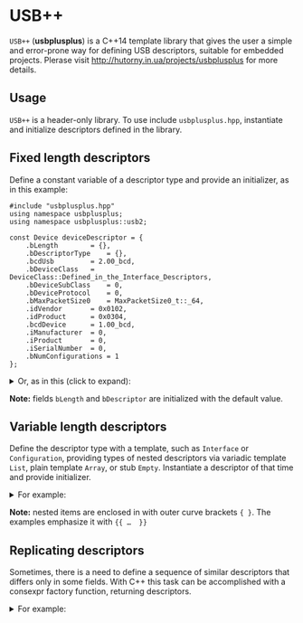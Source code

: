 # USB++

`USB++` (**usbplusplus**) is a C++14 template library that gives the user a 
simple and error-prone way for defining USB descriptors, suitable for 
embedded projects. Plerase visit http://hutorny.in.ua/projects/usbplusplus for
more details.

## Usage

`USB++` is a header-only library. To use include `usbplusplus.hpp`, 
instantiate and initialize descriptors defined in the library.

## Fixed length descriptors 

Define a constant variable of a descriptor type and provide an initializer,
as in this example:
```
#include "usbplusplus.hpp"
using namespace usbplusplus;
using namespace usbplusplus::usb2;

const Device deviceDescriptor = {
	.bLength 		= {},
	.bDescriptorType 	= {},
	.bcdUsb 		= 2.00_bcd,
	.bDeviceClass 	= DeviceClass::Defined_in_the_Interface_Descriptors,
	.bDeviceSubClass 	= 0,
	.bDeviceProtocol 	= 0,
	.bMaxPacketSize0 	= MaxPacketSize0_t::_64,
	.idVendor 		= 0x0102,
	.idProduct 		= 0x0304,
	.bcdDevice 		= 1.00_bcd,
	.iManufacturer 	= 0,
	.iProduct 		= 0,
	.iSerialNumber 	= 0,
	.bNumConfigurations = 1 
};
```
<details><summary>Or, as in this (click to expand):</summary>

```
const Device deviceDescriptor = {
	Length<Device>(),
	DescriptorType<Device>(),
	2.00_bcd,
	DeviceClass::Defined_in_the_Interface_Descriptors,
	DeviceSubClass(0),
	DeviceProtocol(0),
	MaxPacketSize0_t::_64,
	IDVendor(0x0102),
	IDProduct(0x0304),
	1.00_bcd,
	Manufacturer(0),
	Product(0),
	SerialNumber(0),
	NumConfigurations(1)
};
```
</details>

**Note:** fields `bLength` and `bDescriptor` are initialized with the default
value.

## Variable length descriptors 

Define the descriptor type with a template, such as `Interface` or 
`Configuration`, providing types of nested descriptors via variadic template
`List`, plain template `Array`, or stub `Empty`. Instantiate a descriptor 
of that time and provide initializer. 

<details><summary>For example:</summary>
 
```
#include "usbplusplus.hpp"
using namespace usbplusplus;
using namespace usbplusplus::usb2;
using MyInterface1 = Interface<Empty>;
using MyInterface2 = Interface<List<Endpoint>>;

const Configuration<List<MyInterface1,MyInterface2>> myConfiguration = {
		.bLength = {},
		.bDescriptorType = {},
		.wTotalLength = {},
		.bNumInterfaces = {},
		.bConfigurationValue = 1,
		.iConfiguration = 1,
		.bmAttributes = ConfigurationCharacteristics_t::Self_powered,
		.bMaxPower = 100_mA,
		{{
			.bLength 		= {},
			.bDescriptorType 	= {},
			.bInterfaceNumber	= 0,
			.bAlternateSetting	= 0,
			.bNumEndpoints 	= {},
			InterfaceClass::CDC,
			.bInterfaceSubClass = 0,
			.bInterfaceProtocol = 0,
			.iInterface 		= 0
		},
		{
			.bLength 		= {},
			.bDescriptorType	= {},
			.bInterfaceNumber	= 1,
			.bAlternateSetting	= 0,
			.bNumEndpoints	= {},
			InterfaceClass::CDC,
			.bInterfaceSubClass	= 0,
			.bInterfaceProtocol	= 0,
			.iInterface 		= 1,
			{{
				.bLength	= {},
				.bDescriptorType= {},
				EndpointAddress(1, EndpointDirection_t::IN),
				.bmAttributes		= TransferType_t::Isochronous,
				.wMaxPacketSize	= 512,
				.bInterval		= 1,
			}}
		}}
};
```
</details>

**Note:** nested items are enclosed in with outer curve brackets `{ }`. 
The examples emphasize it with `{{ …  }}`

## Replicating descriptors

Sometimes, there is a need to define a sequence of similar descriptors that
differs only in some fields. With C++ this task can be accomplished with a 
consexpr factory function, returning descriptors.
<details><summary>For example:</summary>
 
```
constexpr MyInterface2 myInterface(InterfaceNumber interfaceNumber,
		uint8_t endpointNumber) {
	return  MyInterface2 {
		.bLength 			= {},
		.bDescriptorType	= {},
		.bInterfaceNumber	= interfaceNumber,
		.bAlternateSetting	= 1,
		.bNumEndpoints = {},
		InterfaceClass::CDC,
		.bInterfaceSubClass = 0,
		.bInterfaceProtocol = 0,
		.iInterface 		= MyStrings::indexof(sInterface),
		{{
			.bLength		= {},
			.bDescriptorType= {},
			EndpointAddress(endpointNumber, EndpointDirection_t::IN),
			.bmAttributes = TransferType_t::Isochronous,
			.wMaxPacketSize = 512,
			.bInterval		= 1,
		}}
	};
}
```

## Descriptor data

Descriptor data is available via method `ptr()` that returns pointer to the
first byte of the descriptor - bLength field.

## String resources

All strings in the device has to be declared upfront, as constexpr `ustring`
variables;
<br>For example:

```
#include "usbplusplus.hpp"
using namespace usbplusplus;
using namespace usbplusplus::usb2;

constexpr ustring sManufacturer = u"MegaCool Corp.";
constexpr ustring sProduct      = u"SuperPuper device";
constexpr ustring sInterface    = u"Interface";
constexpr ustring sSerialNumber = u"SN-12C55F2";
```

Once the strings are declared, they can be used in the definition of string 
resources.

### Monolingual string resources

If support for multiple languages is not needed, the string resources can be 
defined with the `Strings` template. 
<br>For example:

```
using MyStrings = Strings<LanguageIdentifier::English_United_States,
	sManufacturer,
	sProduct,
	sInterface,
	sSerialNumber>;
```

### Multilingual resources

Define strings for every language the same way:

```
constexpr ustring deManufacturer = u"MegaKool Korp.";
constexpr ustring deProduct      = u"SuperPuper Gerät";
constexpr ustring deInterface    = u"Das Interface";
constexpr ustring uaManufacturer = u"МегаКруть корпорація";
constexpr ustring uaProduct      = u"СуперПупер пристрій";
constexpr ustring uaInterface    = u"Інтерфейс";
```

Then define the string resources with `MultiStrings` and `Strings` 
templates, as in the following example:

```
using MyStrings = MultiStrings<
	Strings<LanguageIdentifier::English_United_States,
					sManufacturer,  sProduct,  sInterface,  sSerialNumber>,
	Strings<LanguageIdentifier::English_United_Kingdom,
					sManufacturer,  sProduct,  sInterface,  sSerialNumber>,
	Strings<LanguageIdentifier::English_Canadian,
					sManufacturer,  sProduct,  sInterface,  sSerialNumber>,
	Strings<LanguageIdentifier::German_Standard,
					deManufacturer, deProduct, deInterface, sSerialNumber>,
	Strings<LanguageIdentifier::Ukrainian,
					uaManufacturer, uaProduct, uaInterface, sSerialNumber>
>;
```

where each `Strings` defines resources for a given language.

### String index

Both `Strings` and `MultiStrings` templates implement indexof method that 
returns one-based index of a string, passed as a parameter. 
<br>Note `MultiStrings` just forwards the call to the first `Strings` in 
the list.

### String descriptor

Both `Strings` and `MultiStrings` templates implement method 
`get(index, lang)` that returns a pointer to the string descriptor. 
If index is equal zero, get returns pointer String Descriptor Zero with a 
list of supported languages.

